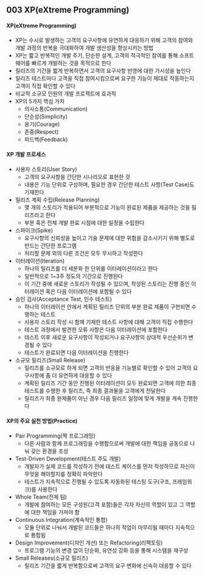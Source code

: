 ## 003 XP(eXtreme Programming)

#### XP(eXtreme Programming)

- XP는 수시로 발생하는 고객의 요구사항에 유연하게 대응하기 위해 고객의 참여와 개발 과정의 반복을 극대화하여 개발 생산성을 향상시키는 방법
- XP는 짧고 반복적인 개발 주기, 단순한 설계, 고객의 적극적인 참여를 통해 소프트웨어를 빠르게 개발하는 것을 목적으로 한다
- 릴리즈의 기간을 짧게 반복하면서 고객의 요구사항 반영에 대한 가시성을 높인다
- 릴리즈 테스트마다 고객을 직접 참여시킴으로써 요구한 기능이 제대로 작동하는지 고객이 직접 확인할 수 있다
- 비교적 소규모 인원의 개발 프로젝트에 효과적
- XP의 5가지 핵심 가치
  - 의사소통(Communication)
  - 단순성(Simplicity)
  - 용기(Courage)
  - 존중(Respect)
  - 피드백(Feedback)



#### XP 개발 프로세스

- 사용자 스토리(User Story)
  - 고객의 요구사항을 간단한 시나리오로 표현한 것
  - 내용은 기능 단위로 구성하며, 필요한 경우 간단한 테스트 사항(Test Case)도 기재한다
- 릴리즈 계획 수립(Release Planning)
  - 몇 개의 스토리가 적용되어 부분적으로 기능이 완료된 제품을 제공하는 것을 릴리즈라고 한다
  - 부분 혹은 전체 개발 완료 시점에 대한 일정을 수립한다
- 스파이크(Spike)
  - 요구사항의 신뢰성을 높이고 기술 문제에 대한 위험을 감소시키기 위해 별도로 만드는 간단한 프로그램
  - 처리할 문제 외의 다른 조건은 모두 무시하고 작성한다
- 이터레이션(Iteration)
  - 하나의 릴리즈를 더 세분화 한 단위를 이터레이션이라고 한다
  - 일반적으로 1~3주 정도의 기간으로 진행된다
  - 이 기간 중에 새로운 스토리가 작성될 수 있으며, 작성된 스토리는 진행 중인 이터레이션 혹은 다음 이터레이션에 포함될 수 있다
- 승인 검사(Acceptance Test, 인수 테스트)
  - 하나의 이터레이션 안에서 계획된 릴리즈 단위의 부분 완료 제품이 구현되면 수행하는 테스트
  - 사용자 스토리 작성 시 함께 기재한 테스트 사항에 대해 고객이 직접 수행한다
  - 테스트 과정에서 발견한 오류 사항은 다음 이터레이션에 포함한다
  - 테스트 이후 새로운 요구사항이 작성되거나 요구사항의 상대적 우선순위가 변경될 수 있다
  - 테스트가 완료되면 다음 이터레이션을 진행한다
- 소규모 릴리즈(Small Release)
  - 릴리즈를 소규모로 하게 되면 고객의 반응을 기능별로 확인할 수 있어 고객의 요구사항에 좀 더 유연하게 대응할 수 있다
  - 계획된 릴리즈 기간 동안 진행된 이터레이션이 모두 완료되면 고객에 의한 최종 테스트를 수행한 후 릴리즈, 즉 최종 결과물을 고객에게 전달한다
  - 릴리즈가 최종 완제품이 아닌 경우 다음 릴리즈 일정에 맞게 개발을 계속 진행한다

#### XP의 주요 실천 방법(Practice)

- Pair Programming(짝 프로그래밍)
  - 다른 사람과 함께 프로그래밍을 수행함으로써 개발에 대한 책임을 공동으로 나눠 갖는 환경을 조성
- Test-Driven Development(테스트 주도 개발)
  - 개발자가 실제 코드를 작성하기 전에 테스트 케이스를 먼저 작성하므로 자신이 무엇을 해야할지를 정확히 파악한다
  - 테스트가 지속적으로 진행될 수 있도록 자동화된 테스팅 도구(구조, 프레임워크)를 사용한다
- Whole Team(전체 팀)
  - 개발에 참여하는 모든 구성원(고객 포함)들은 각자 자신의 역할이 있고 그 역할에 대한 책임을 가져야 함
- Continuous Integration(계속적인 통합)
  - 모듈 단위로 나눠서 개발된 코드들은 하나의 작업이 마무리될 때마다 지속적으로 통합됨
- Design Improvement(디자인 개선) 또는 Refactoring(리팩토링)
  - 프로그램 기능의 변경 없이 단순화, 유연성 강화 등을 통해 시스템을 재구성
- Small Releases(소규모 릴리즈)
  - 릴리즈 기간을 짧게 반복함으로써 고객의 요구 변화에 신속히 대응할 수 있다

